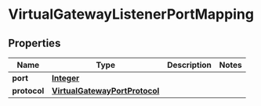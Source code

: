 

# VirtualGatewayListenerPortMapping


## Properties

| Name | Type | Description | Notes |
|------------ | ------------- | ------------- | -------------|
|**port** | [**Integer**](Integer.md) |  |  |
|**protocol** | [**VirtualGatewayPortProtocol**](VirtualGatewayPortProtocol.md) |  |  |



